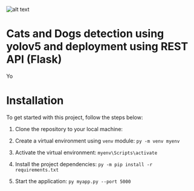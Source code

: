 ![alt text]("E:\s1\Job\yolo5.jpg".jpg)

# Cats and Dogs detection using yolov5 and deployment using REST API (Flask)
Yo



# Installation

To get started with this project, follow the steps below:

1. Clone the repository to your local machine:


2. Create a virtual environment using `venv` module:
  `py -m venv myenv`

3. Activate the virtual environment:
  `myenv\Scripts\activate`

4. Install the project dependencies:
  `py -m pip install -r requirements.txt`

5. Start the application:
  `py myapp.py --port 5000`




